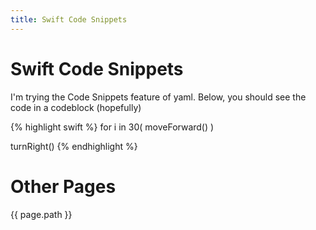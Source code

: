 ```yaml
---
title: Swift Code Snippets
---
```


# Swift Code Snippets

I'm trying the Code Snippets feature of yaml.
Below, you should see the code in a codeblock (hopefully)

{% highlight swift %}
for i in 30(
	moveForward()
	)

turnRight()
{% endhighlight %}

# Other Pages



{{ page.path }}